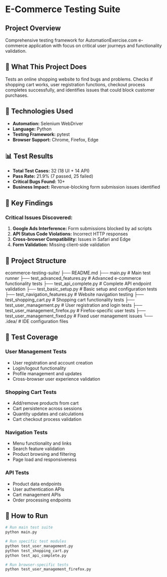 # E-Commerce Testing Suite

## Project Overview
Comprehensive testing framework for AutomationExercise.com e-commerce application with focus on critical user journeys and functionality validation.

## 🎯 What This Project Does
Tests an online shopping website to find bugs and problems. Checks if shopping cart works, user registration functions, checkout process completes successfully, and identifies issues that could block customer purchases.

## 🔧 Technologies Used
- **Automation:** Selenium WebDriver
- **Language:** Python
- **Testing Framework:** pytest
- **Browser Support:** Chrome, Firefox, Edge

## 📊 Test Results
- **Total Test Cases:** 32 (18 UI + 14 API)
- **Pass Rate:** 21.9% (7 passed, 25 failed)
- **Critical Bugs Found:** 10+
- **Business Impact:** Revenue-blocking form submission issues identified

## 🐛 Key Findings
### Critical Issues Discovered:
1. **Google Ads Interference:** Form submissions blocked by ad scripts
2. **API Status Code Violations:** Incorrect HTTP responses
3. **Cross-browser Compatibility:** Issues in Safari and Edge
4. **Form Validation:** Missing client-side validation

## 📁 Project Structure
ecommerce-testing-suite/
├── README.md
├── main.py                           # Main test runner
├── test_advanced_features.py         # Advanced e-commerce functionality tests
├── test_api_complete.py              # Complete API endpoint validation
├── test_basic_setup.py               # Basic setup and configuration tests
├── test_navigation_features.py       # Website navigation testing
├── test_shopping_cart.py             # Shopping cart functionality tests
├── test_user_management.py           # User registration and login tests
├── test_user_management_firefox.py   # Firefox-specific user tests
├── test_user_management_fixed.py     # Fixed user management issues
└── .idea/                            # IDE configuration files

## 🧪 Test Coverage

### User Management Tests
- User registration and account creation
- Login/logout functionality
- Profile management and updates
- Cross-browser user experience validation

### Shopping Cart Tests
- Add/remove products from cart
- Cart persistence across sessions
- Quantity updates and calculations
- Cart checkout process validation

### Navigation Tests
- Menu functionality and links
- Search feature validation
- Product browsing and filtering
- Page load and responsiveness

### API Tests
- Product data endpoints
- User authentication APIs
- Cart management APIs
- Order processing endpoints

## 🚀 How to Run
```bash
# Run main test suite
python main.py

# Run specific test modules
python test_user_management.py
python test_shopping_cart.py
python test_api_complete.py

# Run browser-specific tests
python test_user_management_firefox.py
